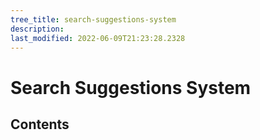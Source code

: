 ```yaml
---
tree_title: search-suggestions-system
description: 
last_modified: 2022-06-09T21:23:28.2328
---
```


# Search Suggestions System

## Contents
